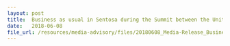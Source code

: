 ```yaml
---
layout: post
title:  Business as usual in Sentosa during the Summit between the United States of America and the Democratic People’s Republic of Korea
date:   2018-06-08
file_url: /resources/media-advisory/files/20180608_Media-Release_Business as usual in Sentosa during DPRK-US in Singapore.pdf
---
```

